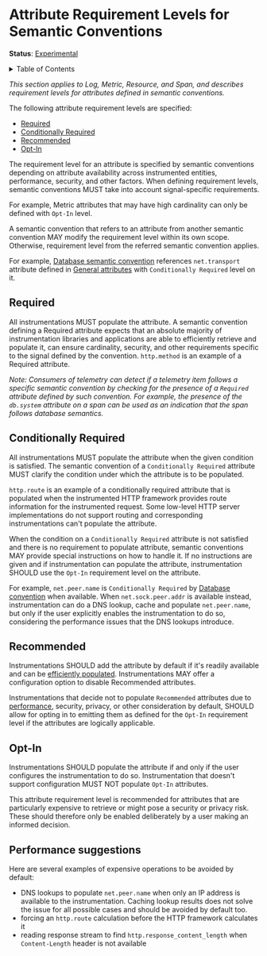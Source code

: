 # Attribute Requirement Levels for Semantic Conventions

**Status**: [Experimental](../document-status.md)

<details>
<summary>Table of Contents</summary>

<!-- toc -->

- [Required](#required)
- [Conditionally Required](#conditionally-required)
- [Recommended](#recommended)
- [Opt-In](#opt-in)
- [Performance suggestions](#performance-suggestions)

<!-- tocstop -->

</details>

_This section applies to Log, Metric, Resource, and Span, and describes requirement levels for attributes defined in semantic conventions._

The following attribute requirement levels are specified:

- [Required](#required)
- [Conditionally Required](#conditionally-required)
- [Recommended](#recommended)
- [Opt-In](#opt-in)

The requirement level for an attribute is specified by semantic conventions depending on attribute availability across instrumented entities, performance, security, and other factors. When defining requirement levels, semantic conventions MUST take into account signal-specific requirements.

For example, Metric attributes that may have high cardinality can only be defined with `Opt-In` level.

A semantic convention that refers to an attribute from another semantic convention MAY modify the requirement level within its own scope. Otherwise, requirement level from the referred semantic convention applies.

For example, [Database semantic convention](../trace/semantic_conventions/database.md) references `net.transport` attribute defined in [General attributes](../trace/semantic_conventions/span-general.md) with `Conditionally Required` level on it.

## Required

All instrumentations MUST populate the attribute. A semantic convention defining a Required attribute expects that an absolute majority of instrumentation libraries and applications are able to efficiently retrieve and populate it, can ensure cardinality, security, and other requirements specific to the signal defined by the convention. `http.method` is an example of a Required attribute.

_Note: Consumers of telemetry can detect if a telemetry item follows a specific semantic convention by checking for the presence of a `Required` attribute defined by such convention. For example, the presence of the `db.system` attribute on a span can be used as an indication that the span follows database semantics._

## Conditionally Required

All instrumentations MUST populate the attribute when the given condition is satisfied. The semantic convention of a `Conditionally Required` attribute MUST clarify the condition under which the attribute is to be populated.

`http.route` is an example of a conditionally required attribute that is populated when the instrumented HTTP framework provides route information for the instrumented request. Some low-level HTTP server implementations do not support routing and corresponding instrumentations can't populate the attribute.

When the condition on a `Conditionally Required` attribute is not satisfied and there is no requirement to populate attribute, semantic conventions MAY provide special instructions on how to handle it. If no instructions are given and if instrumentation can populate the attribute, instrumentation SHOULD use the `Opt-In` requirement level on the attribute.

For example, `net.peer.name` is `Conditionally Required` by [Database convention](../trace/semantic_conventions/database.md) when available. When `net.sock.peer.addr` is available instead, instrumentation can do a DNS lookup, cache and populate `net.peer.name`, but only if the user explicitly enables the instrumentation to do so, considering the performance issues that the DNS lookups introduce.

## Recommended

Instrumentations SHOULD add the attribute by default if it's readily available and can be [efficiently populated](#performance-suggestions). Instrumentations MAY offer a configuration option to disable Recommended attributes.

Instrumentations that decide not to populate `Recommended` attributes due to [performance](#performance-suggestions), security, privacy, or other consideration by default, SHOULD allow for opting in to emitting them as defined for the `Opt-In` requirement level if the attributes are logically applicable.

## Opt-In

Instrumentations SHOULD populate the attribute if and only if the user configures the instrumentation to do so. Instrumentation that doesn't support configuration MUST NOT populate `Opt-In` attributes.

This attribute requirement level is recommended for attributes that are particularly expensive to retrieve or might pose a security or privacy risk. These should therefore only be enabled deliberately by a user making an informed decision.

## Performance suggestions

Here are several examples of expensive operations to be avoided by default:

- DNS lookups to populate `net.peer.name` when only an IP address is available to the instrumentation. Caching lookup results does not solve the issue for all possible cases and should be avoided by default too.
- forcing an `http.route` calculation before the HTTP framework calculates it
- reading response stream to find `http.response_content_length` when `Content-Length` header is not available
